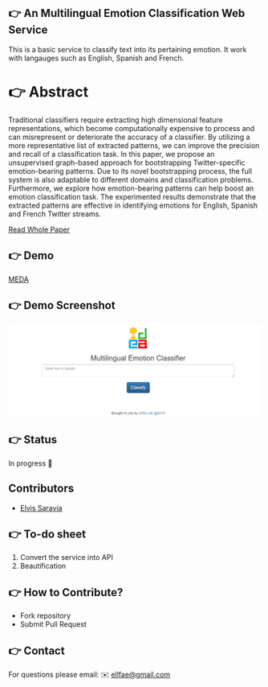 ## :point_right: An Multilingual Emotion Classification Web Service
This is a basic service to classify text into its pertaining emotion. It work with langauges such as English, Spanish and French.

# :point_right: Abstract
Traditional classifiers require extracting high dimensional feature representations, which become computationally expensive to process and can misrepresent or deteriorate the accuracy of a classifier. By utilizing a more representative list of extracted patterns, we can improve the precision and recall of a classification task. In this paper, we propose an unsupervised graph-based approach for bootstrapping Twitter-specific emotion-bearing patterns. Due to its novel bootstrapping process, the full system is also adaptable to different domains and classification problems. Furthermore, we explore how emotion-bearing patterns can help boost an emotion classification task. The experimented results demonstrate that the extracted patterns are effective in identifying emotions for English, Spanish and French Twitter streams.

[Read Whole Paper](http://dl.acm.org/citation.cfm?doid=2808797.2809419)

## :point_right: Demo
[MEDA](bit.ly/ilmeda)

## :point_right: Demo Screenshot
![alt text](https://github.com/omarsar/meda/blob/master/public/home.png)

## :point_right: Status
In progress :construction_worker:

## Contributors
* [Elvis Saravia](http://elvissaravia.com/) 

## :point_right: To-do sheet
1. Convert the service into API
1. Beautification

## :point_right: How to Contribute?
* Fork repository
* Submit Pull Request 

## :point_right: Contact
For questions please email: :envelope: ellfae@gmail.com